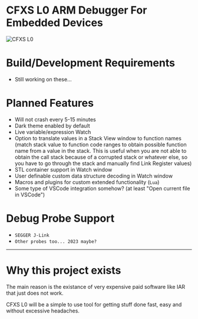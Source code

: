 # CFXS L0 ARM Debugger For Embedded Devices
![CFXS L0](https://github.com/CFXS/CFXS-L0-ARM-Debugger/blob/master/Logo.png)

# Build/Development Requirements
- Still working on these...

# Planned Features
- Will not crash every 5-15 minutes
- Dark theme enabled by default
- Live variable/expression Watch
- Option to translate values in a Stack View window to function names (match stack value to function code ranges to obtain possible function name from a value in the stack. This is useful when you are not able to obtain the call stack because of a corrupted stack or whatever else, so you have to go through the stack and manually find Link Register values)
- STL container support in Watch window
- User definable custom data structure decoding in Watch window
- Macros and plugins for custom extended functionality (`Lua`)
- Some type of VSCode integration somehow? (at least "Open current file in VSCode")
 
# Debug Probe Support
- `SEGGER J-Link`
- `Other probes too... 2023 maybe?`

---

# Why this project exists
The main reason is the existance of very expensive paid software like IAR that just does not work.

CFXS L0 will be a simple to use tool for getting stuff done fast, easy and without excessive headaches.
